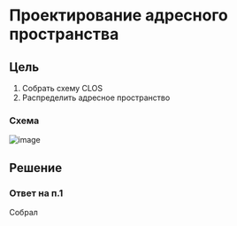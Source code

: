 # Проектирование адресного пространства
## Цель
1. Собрать схему CLOS
2. Распределить адресное пространство

### Схема

![image](https://github.com/ghlitoxa/OTUS-COD-Citadel-2024-05/assets/170517262/7b1917cd-17aa-468e-bdb8-bffb2af50bc1)

## Решение
### Ответ на п.1
Собрал
